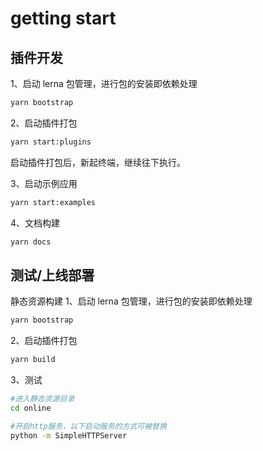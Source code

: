 # getting start

## 插件开发

1、启动 lerna 包管理，进行包的安装即依赖处理
```bash
yarn bootstrap
```

2、启动插件打包 
```bash
yarn start:plugins
```

启动插件打包后，新起终端，继续往下执行。

3、启动示例应用
```bash
yarn start:examples
```

4、文档构建
```bash
yarn docs
```


## 测试/上线部署

静态资源构建
1、启动 lerna 包管理，进行包的安装即依赖处理
```bash
yarn bootstrap
```

2、启动插件打包
```bash
yarn build
```

3、测试
```bash
#进入静态资源目录
cd online

#开启http服务，以下启动服务的方式可被替换
python -m SimpleHTTPServer
```
